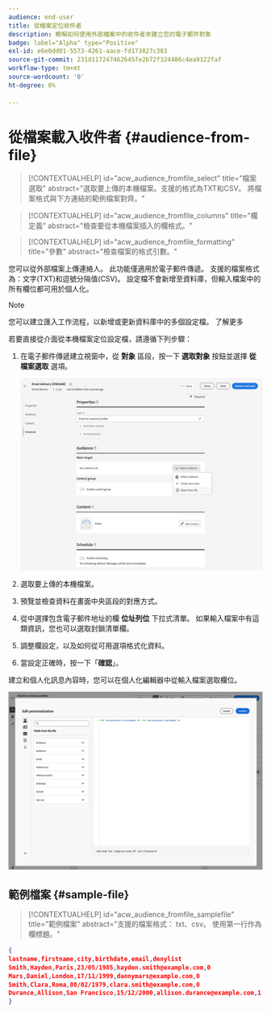 ```yaml
---
audience: end-user
title: 從檔案定位收件者
description: 瞭解如何使用外部檔案中的收件者來建立您的電子郵件對象
badge: label="Alpha" type="Positive"
exl-id: e6e0dd01-5573-4261-aace-fd173827c383
source-git-commit: 231d117247462645fe2b72f324486c4ea9122faf
workflow-type: tm+mt
source-wordcount: '0'
ht-degree: 0%

---
```


# 從檔案載入收件者 {#audience-from-file}

>[!CONTEXTUALHELP]
>id="acw_audience_fromfile_select"
>title="檔案選取"
>abstract="選取要上傳的本機檔案。支援的格式為TXT和CSV。 將檔案格式與下方連結的範例檔案對齊。"

>[!CONTEXTUALHELP]
>id="acw_audience_fromfile_columns"
>title="欄定義"
>abstract="檢查要從本機檔案插入的欄格式。"

>[!CONTEXTUALHELP]
>id="acw_audience_fromfile_formatting"
>title="參數"
>abstract="檢查檔案的格式引數。"

您可以從外部檔案上傳連絡人。 此功能僅適用於電子郵件傳遞。 支援的檔案格式為：文字(TXT)和逗號分隔值(CSV)。 設定檔不會新增至資料庫，但輸入檔案中的所有欄位都可用於個人化。

>[!NOTE]
>
>您可以建立匯入工作流程，以新增或更新資料庫中的多個設定檔。 了解更多


若要直接從介面從本機檔案定位設定檔，請遵循下列步驟：

1. 在電子郵件傳遞建立視窗中，從 **對象** 區段，按一下 **選取對象** 按鈕並選擇 **從檔案選取** 選項。

   ![](assets/select-from-file.png)

1. 選取要上傳的本機檔案。
1. 預覽並檢查資料在畫面中央區段的對應方式。
1. 從中選擇包含電子郵件地址的欄 **位址列位** 下拉式清單。 如果輸入檔案中有這類資訊，您也可以選取封鎖清單欄。
1. 調整欄設定，以及如何從可用選項格式化資料。
1. 當設定正確時，按一下「**確認**」。

建立和個人化訊息內容時，您可以在個人化編輯器中從輸入檔案選取欄位。

![](assets/select-external-perso.png)

## 範例檔案 {#sample-file}

>[!CONTEXTUALHELP]
>id="acw_audience_fromfile_samplefile"
>title="範例檔案"
>abstract="支援的檔案格式： txt、csv。 使用第一行作為欄標題。"


```json
{
lastname,firstname,city,birthdate,email,denylist
Smith,Hayden,Paris,23/05/1985,hayden.smith@example.com,0
Mars,Daniel,London,17/11/1999,dannymars@example.com,0
Smith,Clara,Roma,08/02/1979,clara.smith@example.com,0
Durance,Allison,San Francisco,15/12/2000,allison.durance@example.com,1
}
```
